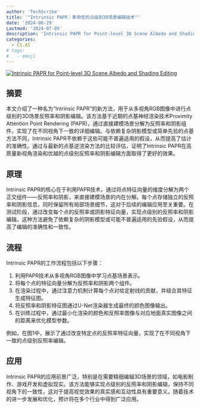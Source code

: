 ```yaml
---
author: 'TechScribe'
title: '"Intrinsic PAPR：革命性的点级别3D场景编辑技术"'
date: '2024-06-29'
Lastmod: '2024-07-05'
description: 'Intrinsic PAPR for Point-level 3D Scene Albedo and Shading Editing'
categories:
  - CS.AI
# tags:
#   - emoji
---
```


[![Intrinsic PAPR for Point-level 3D Scene Albedo and Shading Editing](https://arxiv-research-1301205113.cos.ap-guangzhou.myqcloud.com/images/2407.00500v1.pdf_0.jpg)](https://arxiv.org/abs/2407.00500v1)

## 摘要

本文介绍了一种名为“Intrinsic PAPR”的新方法，用于从多视角RGB图像中进行点级别的3D场景反照率和阴影编辑。该方法基于近期的点基神经渲染技术Proximity Attention Point Rendering (PAPR)，通过直接建模场景分解为反照率和阴影组件，实现了在不同视角下一致的详细编辑。与依赖复杂阴影模型或简单先验的点基方法不同，Intrinsic PAPR不依赖于这些可能不普遍适用的假设，从而提高了估计的准确性。通过与最新的点基逆渲染方法的比较评估，证明了Intrinsic PAPR在高质量新视角渲染和优越的点级别反照率和阴影编辑方面取得了更好的效果。<!--more-->

## 原理

Intrinsic PAPR的核心在于利用PAPR技术，通过将点特征向量的维度分解为两个正交组件——反照率和阴影，来直接建模场景的内在分解。每个点存储独立的反照率和阴影信息，同时保留所有局部场景细节，这对于后续的编辑应用至关重要。在测试阶段，通过改变每个点的反照率或阴影特征向量，实现点级别的反照率和阴影编辑。这种方法避免了依赖复杂的阴影模型或可能不普遍适用的先验假设，从而提高了编辑的准确性和一致性。

## 流程

Intrinsic PAPR的工作流程包括以下步骤：
1. 利用PAPR技术从多视角RGB图像中学习点基场景表示。
2. 将每个点的特征向量分解为反照率和阴影两个组件。
3. 在渲染过程中，通过注意力机制计算每个点对给定射线的贡献，并结合其特征生成特征图。
4. 将反照率和阴影特征图通过U-Net渲染器生成最终的颜色图像输出。
5. 在训练过程中，通过最小化渲染的颜色和反照率图像与对应地面真实图像之间的距离来优化模型参数。

例如，在图1中，展示了通过改变特定点的反照率特征向量，实现了在不同视角下一致的点级别反照率编辑。

## 应用

Intrinsic PAPR的应用前景广泛，特别是在需要精细编辑3D场景的领域，如电影制作、游戏开发和虚拟现实。该方法能够实现点级别的反照率和阴影编辑，保持不同视角下的一致性，这对于提高视觉效果的真实感和互动性具有重要意义。随着技术的进一步发展和优化，预计将在多个行业中得到广泛应用。